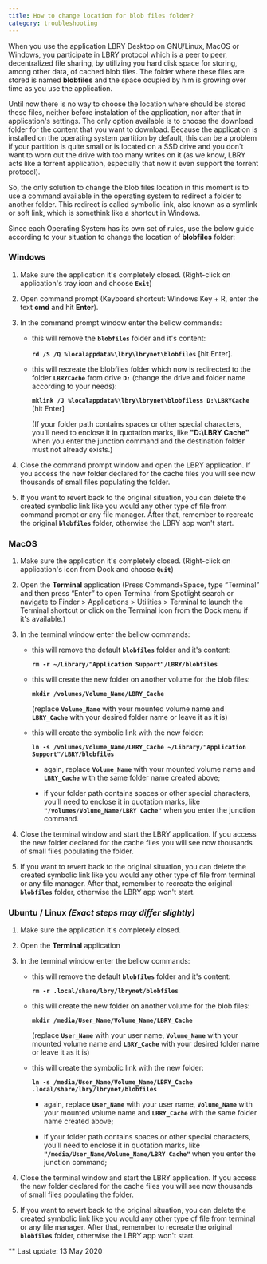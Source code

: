 ```yaml
---
title: How to change location for blob files folder?
category: troubleshooting
---
```


When you use the application LBRY Desktop on GNU/Linux, MacOS or Windows,  you participate in LBRY protocol which is a peer to peer, decentralized file sharing, by utilizing you hard disk space for storing, among other data, of cached blob files. The folder where these files are stored is named **blobfiles** and the space ocupied by him is growing over time as you use the application.

Until now there is no way to choose the location where should be stored these files, neither before instalation of the application, nor after that in application's settings. The only option available is to choose the download folder for the content that you want to download. Because the application is installed on the operating system partition by default, this can be a problem if your partition is quite small or is located on a SSD drive and you don't want to worn out the drive with too many writes on it (as we know, LBRY acts like a torrent application, especially that now it even support the torrent protocol).

So, the only solution to change the blob files location in this moment is to use a command available in the operating system to redirect a folder to another folder. This redirect is called symbolic link, also known as a symlink or soft link, which is somethink like a shortcut in Windows.

Since each Operating System has its own set of rules, use the below guide according to your situation to change the location of **blobfiles** folder:

### Windows

1.  Make sure the application it's completely closed. (Right-click on application's tray icon and choose **`Exit`**)
    
2. Open command prompt (Keyboard shortcut: Windows Key + R, enter the text **cmd** and hit **Enter**).
  
3. In the command prompt window enter the bellow commands:
    
    - this will remove the **`blobfiles`** folder and it's content:
        
      **`rd /S /Q %localappdata%\lbry\lbrynet\blobfiles`** [hit Enter].
        
    - this will recreate the blobfiles folder which now is redirected to the folder **`LBRYCache`** from drive **`D:`** (change the drive and folder name according to your needs):
        
      **`mklink /J %localappdata%\lbry\lbrynet\blobfiless D:\LBRYCache`** [hit Enter]
        
      (If your folder path contains spaces or other special characters, you’ll need to enclose it in quotation marks, like **"D:\LBRY Cache"** when you enter the junction command and the destination folder must not already exists.)
  
  4. Close the command prompt window and open the LBRY application. If you access the new folder declared for the cache files you will see now thousands of small files populating the folder.
  
  5. If you want to revert back to the original situation, you can delete the created symbolic link like you would any other type of file from command prompt or any file manager. After that, remember to recreate the original **`blobfiles`** folder, otherwise the LBRY app won't start.

### MacOS
1. Make sure the application it's completely closed. (Right-click on application's icon from Dock and choose **`Quit`**)

2. Open the **Terminal** application (Press Command+Space, type “Terminal” and then press “Enter” to open Terminal from Spotlight search or navigate to Finder > Applications > Utilities > Terminal to launch the Terminal shortcut or click on the Terminal icon from the Dock menu if it's available.)

 3. In the terminal window enter the bellow commands:
 
    - this will remove the default **`blobfiles`** folder and it's content:
    
        **`rm -r ~/Library/"Application Support"/LBRY/blobfiles`**
    - this will create the new folder on another volume for the blob files:
    
        **`mkdir /volumes/Volume_Name/LBRY_Cache`**
        
        (replace **`Volume_Name`** with your mounted volume name and **`LBRY_Cache`** with your desired folder name or leave it as it is)
    
    - this will create the symbolic link with the new folder:
    
        **`ln -s /volumes/Volume_Name/LBRY_Cache ~/Library/"Application Support"/LBRY/blobfiles`**
    
        - again, replace **`Volume_Name`** with your mounted volume name and **`LBRY_Cache`** with the same folder name created above;
    
        - if your folder path contains spaces or other special characters, you’ll need to enclose it in quotation marks, like **`"/volumes/Volume_Name/LBRY Cache"`** when you enter the junction command.

4. Close the terminal window and start the LBRY application. If you access the new folder declared for the cache files you will see now thousands of small files populating the folder.

5. If you want to revert back to the original situation, you can delete the created symbolic link like you would any other type of file from terminal or any file manager. After that, remember to recreate the original **`blobfiles`** folder, otherwise the LBRY app won't start.

### Ubuntu / Linux *(Exact steps may differ slightly)*

1. Make sure the application it's completely closed.

2. Open the **Terminal** application 

3. In the terminal window enter the bellow commands:
 
    - this will remove the default **`blobfiles`** folder and it's content:
    
        **`rm -r .local/share/lbry/lbrynet/blobfiles`**
    
    - this will create the new folder on another volume for the blob files:
    
        **`mkdir /media/User_Name/Volume_Name/LBRY_Cache`**
    
        (replace **`User_Name`** with your user name, **`Volume_Name`** with your mounted volume name and **`LBRY_Cache`** with your desired folder name or leave it as it is)
    
    - this will create the symbolic link with the new folder:
    
        **`ln -s /media/User_Name/Volume_Name/LBRY_Cache .local/share/lbry/lbrynet/blobfiles`**
    
        - again, replace **`User_Name`** with your user name, **`Volume_Name`** with your mounted volume name and **`LBRY_Cache`** with the same folder name created above;
    
        - if your folder path contains spaces or other special characters, you’ll need to enclose it in quotation marks, like **`"/media/User_Name/Volume_Name/LBRY Cache"`** when you enter the junction command;
    
4. Close the terminal window and start the LBRY application. If you access the new folder declared for the cache files you will see now thousands of small files populating the folder.

5. If you want to revert back to the original situation, you can delete the created symbolic link like you would any other type of file from terminal or any file manager. After that, remember to recreate the original **`blobfiles`** folder, otherwise the LBRY app won't start.

 ** Last update: 13 May 2020
